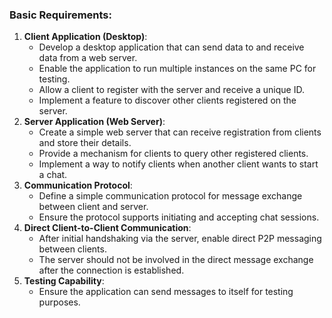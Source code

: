 ### Basic Requirements:

1. **Client Application (Desktop)**:
   - Develop a desktop application that can send data to and receive data from a web server.
   - Enable the application to run multiple instances on the same PC for testing.
   - Allow a client to register with the server and receive a unique ID.
   - Implement a feature to discover other clients registered on the server.
2. **Server Application (Web Server)**:
   - Create a simple web server that can receive registration from clients and store their details.
   - Provide a mechanism for clients to query other registered clients.
   - Implement a way to notify clients when another client wants to start a chat.
3. **Communication Protocol**:
   - Define a simple communication protocol for message exchange between client and server.
   - Ensure the protocol supports initiating and accepting chat sessions.
4. **Direct Client-to-Client Communication**:
   - After initial handshaking via the server, enable direct P2P messaging between clients.
   - The server should not be involved in the direct message exchange after the connection is established.
5. **Testing Capability**:
   - Ensure the application can send messages to itself for testing purposes.
